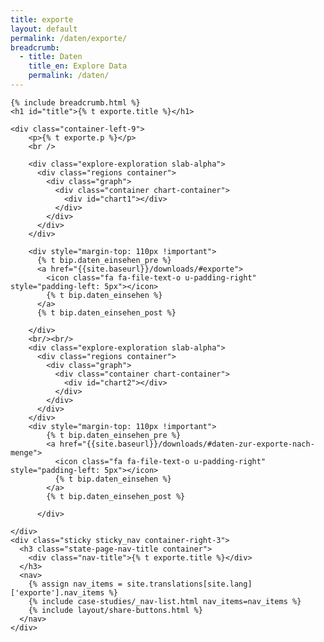 ```yaml
---
title: exporte
layout: default
permalink: /daten/exporte/
breadcrumb:
  - title: Daten
    title_en: Explore Data
    permalink: /daten/
---
```

<link rel="stylesheet" type="text/css" href="{{ site.baseurl_root }}/css/slick-theme.css"/>
<link rel="stylesheet" type="text/css" href="//cdn.jsdelivr.net/jquery.slick/1.6.0/slick.css"/>

<main class="container-page-wrapper layout-state-pages">
  <section class="container" style="position: relative;">

    {% include breadcrumb.html %}
    <h1 id="title">{% t exporte.title %}</h1>

    <div class="container-left-9">
        <p>{% t exporte.p %}</p>
        <br />

        <div class="explore-exploration slab-alpha">
          <div class="regions container">
            <div class="graph">
              <div class="container chart-container">
                <div id="chart1"></div>
              </div>
            </div>
          </div>
        </div>

        <div style="margin-top: 110px !important">
          {% t bip.daten_einsehen_pre %}
          <a href="{{site.baseurl}}/downloads/#exporte">
            <icon class="fa fa-file-text-o u-padding-right" style="padding-left: 5px"></icon>
            {% t bip.daten_einsehen %}
          </a>
          {% t bip.daten_einsehen_post %}

        </div>
        <br/><br/>
        <div class="explore-exploration slab-alpha">
          <div class="regions container">
            <div class="graph">
              <div class="container chart-container">
                <div id="chart2"></div>
              </div>
            </div>
          </div>
        </div>
        <div style="margin-top: 110px !important">
            {% t bip.daten_einsehen_pre %}
            <a href="{{site.baseurl}}/downloads/#daten-zur-exporte-nach-menge">
              <icon class="fa fa-file-text-o u-padding-right" style="padding-left: 5px"></icon>
              {% t bip.daten_einsehen %}
            </a>
            {% t bip.daten_einsehen_post %}

          </div>

    </div>
    <div class="sticky sticky_nav container-right-3">
      <h3 class="state-page-nav-title container">
        <div class="nav-title">{% t exporte.title %}</div>
      </h3>
      <nav>
        {% assign nav_items = site.translations[site.lang]['exporte'].nav_items %}
        {% include case-studies/_nav-list.html nav_items=nav_items %}
        {% include layout/share-buttons.html %}
      </nav>
    </div>
  </section>
</main>

<script src="https://ajax.googleapis.com/ajax/libs/jquery/1.12.4/jquery.min.js"></script>
<script type="text/javascript" src="//cdn.jsdelivr.net/jquery.slick/1.6.0/slick.min.js"></script>
<script type="text/javascript" src="{{ site.baseurl_root }}/js/lib/static.min.js" charset="utf-8"></script>
<script type="text/javascript" src="https://cdnjs.cloudflare.com/ajax/libs/jqPlot/1.0.8/jquery.jqplot.min.js"></script>
<link rel="stylesheet" type="text/css" href="https://cdnjs.cloudflare.com/ajax/libs/jqPlot/1.0.8/jquery.jqplot.min.css"/>
<script type="text/javascript" src="https://cdnjs.cloudflare.com/ajax/libs/jqPlot/1.0.8/plugins/jqplot.barRenderer.min.js"></script>
<script type="text/javascript" src="https://cdnjs.cloudflare.com/ajax/libs/jqPlot/1.0.8/plugins/jqplot.pieRenderer.min.js"></script>
<script type="text/javascript" src="https://cdnjs.cloudflare.com/ajax/libs/jqPlot/1.0.8/plugins/jqplot.categoryAxisRenderer.min.js"></script>
<script type="text/javascript" src="https://cdnjs.cloudflare.com/ajax/libs/jqPlot/1.0.8/plugins/jqplot.pointLabels.min.js"></script>

<script type="text/javascript" src="{{ site.baseurl_root }}/js/pages/barGraph.js" charset="utf-8"></script>
<script type="text/javascript" src="{{ site.baseurl_root }}/js/pages/pieGraph.js" charset="utf-8"></script>
<script type="text/javascript" src="{{ site.baseurl_root }}/js/lib/explore.min.js" charset="utf-8"></script>
